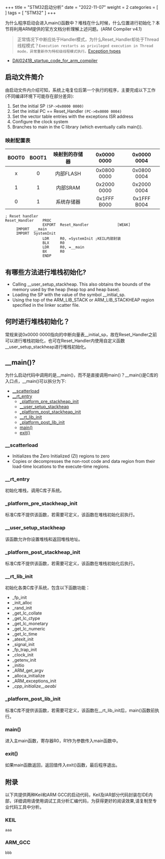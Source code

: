 +++
title =  "STM32启动分析"
date = "2022-11-07"
weight = 2
categories = [
]
tags = [
  "STM32"
]
+++

为什么程序启动会进入main()函数中？堆栈在什么时候，什么位置进行初始化？本节将利用ARM提供的官方文档分析理解上述问题。(ARM Compiler v4.1)

<!--more-->

> 正常情况下中断应处于Handler模式，为什么Reset_Handler却处于Thread线程模式？`Execution restarts as privileged execution in Thread mode，异常重新作为特权级线程模式执行。`[Exception types](https://developer.arm.com/documentation/dui0552/a/the-cortex-m3-processor/exception-model/exception-types)

- [DAI0241B_startup_code_for_arm_compiler](https://developer.arm.com/documentation/dai0241/latest)

## 启动文件简介
由启动文件内介绍可知，系统上电复位后第一个执行的程序，主要完成以下工作(不同编译环境下可能存在部分差异):
1. Set the initial SP `(SP->0x0000 0000)`
2. Set the initial PC == Reset_Handler `(PC->0x0000 0004)`
3. Set the vector table entries with the exceptions ISR address
4. Configure the clock system   
5. Branches to main in the C library (which eventually calls main()).
   
### 映射配置表
| BOOT0 | BOOT1 | 映射到的存储器 | 0x0000 0000 | 0x0000 0004
|:-:|:-:|:-:|:-:|:-:
| x | 0 | 内部FLASH | 0x0800 0000 | 0x0800 0004
| 1 | 1 | 内部SRAM  | 0x2000 0000 | 0x2000 0004
| 0 | 1 | 系统存储器 | 0x1FFF B000 | 0x1FFF B004

```armasm  {title="keil/startup_stm32f103xb.s"}
; Reset handler
Reset_Handler    PROC
                 EXPORT  Reset_Handler             [WEAK]
     IMPORT  __main
     IMPORT  SystemInit
                 LDR     R0, =SystemInit ;KEIL内部封装
                 BLX     R0
                 LDR     R0, =__main
                 BX      R0
                 ENDP
```

## 有哪些方法进行堆栈初始化?
* Calling __user_setup_stackheap. This also obtains the bounds of the memory used by the heap (heap top and heap base).
* Loading the SP with the value of the symbol __initial_sp.
* Using the top of the ARM_LIB_STACK or ARM_LIB_STACKHEAP region specified in the linker scatter file.


## 何时进行堆栈初始化？
常规来说0x0000 0000指向的中断向量表__initial_sp，故在Reset_Handler之前可以进行堆栈初始化，也可在Reset_Handler内使用自定义函数__user_setup_stackheap进行堆栈初始化。


## __main()?
为什么启动代码中调用的是__main()，而不是直接调用main()？__main()是C库的入口点，__main()可以拆分为下:

  - [__scatterload](#__scatterload)
  - [__rt_entry](#__rt_entry)
    - [_platform_pre_stackheap_init](#_platform_pre_stackheap_init)
    - [__user_setup_stackheap](#__user_setup_stackheap)
    - [_platform_post_stackheap_init](#_platform_post_stackheap_init)
    - [__rt_lib_init](#__rt_lib_init)
    - [_platform_post_lib_init](#_platform_post_lib_init)
    - [main()](#main)
    - [exit()](#exit)

### __scatterload

* Initializes the Zero Initialized (ZI) regions to zero
* Copies or decompresses the non-root code and data region from their load-time locations to the execute-time regions.

### __rt_entry
初始化堆栈，调用C库子系统。

### _platform_pre_stackheap_init
标准C库不提供该函数，若需要可定义，该函数在堆栈初始化前执行。

### __user_setup_stackheap
该函数允许你设置堆栈和返回堆栈地址。

### _platform_post_stackheap_init
标准C库不提供该函数，若需要可定义，该函数在堆栈初始化后执行。

### __rt_lib_init
初始化各类C库子系统，包含以下函数功能：

  -  _fp_init
  -  _init_alloc
  -  _rand_init
  -  _get_lc_collate
  -  _get_lc_ctype
  -  _get_lc_monetary
  -  _get_lc_numeric
  -  _get_lc_time
  -  _atexit_init
  -  _signal_init
  -  _fp_trap_init
  -  _clock_init
  -  _getenv_init
  -  _initio
  -  _ARM_get_argv
  -  _alloca_initialize
  -  _ARM_exceptions_init
  -  __cpp_initialize__aeabi_

### _platform_post_lib_init
标准C库不提供该函数，若需要可定义，该函数在__rt_lib_init后，main()函数前执行。

### main()
进入主main函数，寄存器R0，R1作为参数传入main函数中。

### exit()
如果main函数返回，返回值传入exit()函数，最后程序退出。

## 附录
以下共提供两种Keil和ARM GCC的启动代码，Keil及IAR部分代码封装在IDE内部，详细调用请使用调试工具分析汇编代码，为获得更好的阅读效果,请复制至专业代码工具中分析。
###  KEIL
```armasm {title="keil/startup_stm32f103xb.s"}
aaa
```
### ARM_GCC
```armasm {title="arm_gcc/startup_stm32f103xb.s"}
bbb
```